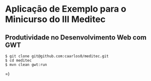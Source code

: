 # Aplicação de Exemplo para o Minicurso do III Meditec
## Produtividade no Desenvolvimento Web com GWT

```
$ git clone git@github.com:caarlos0/meditec.git
$ cd meditec
$ mvn clean gwt:run
```

=)